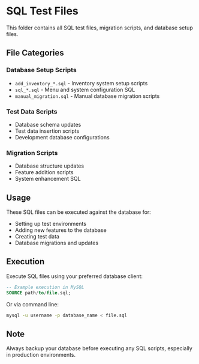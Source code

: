 # SQL Test Files

This folder contains all SQL test files, migration scripts, and database setup files.

## File Categories

### Database Setup Scripts

- `add_inventory_*.sql` - Inventory system setup scripts
- `sql_*.sql` - Menu and system configuration SQL
- `manual_migration.sql` - Manual database migration scripts

### Test Data Scripts

- Database schema updates
- Test data insertion scripts
- Development database configurations

### Migration Scripts

- Database structure updates
- Feature addition scripts
- System enhancement SQL

## Usage

These SQL files can be executed against the database for:

- Setting up test environments
- Adding new features to the database
- Creating test data
- Database migrations and updates

## Execution

Execute SQL files using your preferred database client:

```sql
-- Example execution in MySQL
SOURCE path/to/file.sql;
```

Or via command line:

```bash
mysql -u username -p database_name < file.sql
```

## Note

Always backup your database before executing any SQL scripts, especially in production environments.
